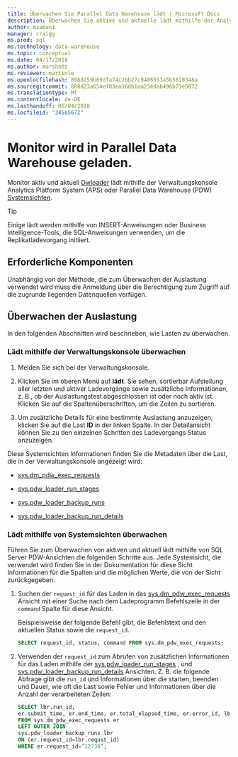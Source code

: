 ```yaml
---
title: Überwachen Sie Parallel Data Warehouse lädt | Microsoft Docs
description: Überwachen Sie aktive und aktuelle lädt mithilfe der Analytics Platform System (APS)-Verwaltungskonsole oder die Parallel Data Warehouse (PDW)-Systemsichten."
author: mzaman1
manager: craigg
ms.prod: sql
ms.technology: data-warehouse
ms.topic: conceptual
ms.date: 04/17/2018
ms.author: murshedz
ms.reviewer: martinle
ms.openlocfilehash: 8980259b69dfa74c2bb27c9406553a5b5810348a
ms.sourcegitcommit: 808d23a654ef03ea16db1aa23edab496b73e5072
ms.translationtype: MT
ms.contentlocale: de-DE
ms.lasthandoff: 06/04/2018
ms.locfileid: "34585672"
---
```

# <a name="monitor-loads-into-parallel-data-warehouse"></a>Monitor wird in Parallel Data Warehouse geladen.
Monitor aktiv und aktuell [Dwloader](dwloader.md) lädt mithilfe der Verwaltungskonsole Analytics Platform System (APS) oder Parallel Data Warehouse (PDW) [Systemsichten](https://azure.microsoft.com/documentation/articles/sql-data-warehouse-reference-tsql-system-views/). 
  
> [!TIP]  
> Einige lädt werden mithilfe von INSERT-Anweisungen oder Business Intelligence-Tools, die SQL-Anweisungen verwenden, um die Replikatladevorgang initiiert. 

<!-- MISSING LINKS
To monitor this type of load, see [Monitoring Active Queries](monitor-active-queries.md).  
-->
  
## <a name="prerequisites"></a>Erforderliche Komponenten  
Unabhängig von der Methode, die zum Überwachen der Auslastung verwendet wird muss die Anmeldung über die Berechtigung zum Zugriff auf die zugrunde liegenden Datenquellen verfügen. 

<!-- MISSING LINKS
For the permissions to grant, see “Use All of the Admin Console” in [Grant Permissions to Use the Admin Console](grant-permissions-admin-console.md). 

--> 
  
## <a name="monitoring-loads"></a>Überwachen der Auslastung  
In den folgenden Abschnitten wird beschrieben, wie Lasten zu überwachen.  
  
### <a name="to-monitor-loads-by-using-the-admin-console"></a>Lädt mithilfe der Verwaltungskonsole überwachen  
  
1.  Melden Sie sich bei der Verwaltungskonsole. <!-- MISSING LINKS See [Monitor the Appliance by Using the Admin Console;](monitor-admin-console.md) for instructions. --> 
  
2.  Klicken Sie im oberen Menü auf **lädt**. Sie sehen, sortierbar Aufstellung aller letzten und aktiver Ladevorgänge sowie zusätzliche Informationen, z. B., ob der Auslastungstest abgeschlossen ist oder noch aktiv ist. Klicken Sie auf die Spaltenüberschriften, um die Zeilen zu sortieren.  
  
3.  Um zusätzliche Details für eine bestimmte Auslastung anzuzeigen, klicken Sie auf die Last **ID** in der linken Spalte. In der Detailansicht können Sie zu den einzelnen Schritten des Ladevorgangs Status anzuzeigen.  
  
Diese Systemsichten Informationen finden Sie die Metadaten über die Last, die in der Verwaltungskonsole angezeigt wird:  
  
-   [sys.dm_pdw_exec_requests](../relational-databases/system-dynamic-management-views/sys-dm-pdw-exec-requests-transact-sql.md)  
  
-   [sys.pdw_loader_run_stages](https://msdn.microsoft.com/library/mt203879.aspx)  
  
-   [sys.pdw_loader_backup_runs](../relational-databases/system-catalog-views/sys-pdw-loader-backup-runs-transact-sql.md)  
  
-   [sys.pdw_loader_backup_run_details](../relational-databases/system-catalog-views/sys-pdw-loader-backup-run-details-transact-sql.md)  
  
### <a name="to-monitor-loads-by-using-system-views"></a>Lädt mithilfe von Systemsichten überwachen  
Führen Sie zum Überwachen von aktiven und aktuell lädt mithilfe von SQL Server PDW-Ansichten die folgenden Schritte aus. Jede Systemsicht, die verwendet wird finden Sie in der Dokumentation für diese Sicht Informationen für die Spalten und die möglichen Werte, die von der Sicht zurückgegeben.  
  
1.  Suchen der `request_id` für das Laden in das [sys.dm_pdw_exec_requests](../relational-databases/system-dynamic-management-views/sys-dm-pdw-exec-requests-transact-sql.md) Ansicht mit einer Suche nach dem Ladeprogramm Befehlszeile in der `command` Spalte für diese Ansicht.  
  
    Beispielsweise der folgende Befehl gibt, die Befehlstext und den aktuellen Status sowie die `request_id`.  
  
    ```sql  
    SELECT request_id, status, command FROM sys.dm_pdw_exec_requests;  
    ```  
  
2.  Verwenden der `request_id` zum Abrufen von zusätzlichen Informationen für das Laden mithilfe der [sys.pdw_loader_run_stages](../relational-databases/system-catalog-views/sys-pdw-loader-run-stages-transact-sql.md) , und [sys.pdw_loader_backup_run_details](../relational-databases/system-catalog-views/sys-pdw-loader-backup-run-details-transact-sql.md) Ansichten. Z. B. die folgende Abfrage gibt die `run_id` und Informationen über die starten, beenden und Dauer, wie oft die Last sowie Fehler und Informationen über die Anzahl der verarbeiteten Zeilen:  
  
    ```sql  
    SELECT lbr.run_id,   
    er.submit_time, er.end_time, er.total_elapsed_time, er.error_id, lbr.rows_processed, lbr.rows_rejected, lbr.rows_inserted   
    FROM sys.dm_pdw_exec_requests er   
    LEFT OUTER JOIN   
    sys.pdw_loader_backup_runs lbr   
    ON (er.request_id=lbr.requst_id)   
    WHERE er.request_id=’12738’;  
    ```  
  
<!-- MISSING LINKS

## See Also  
[Common metadata query examples](metadata-query-examples.md)
-->  
  
